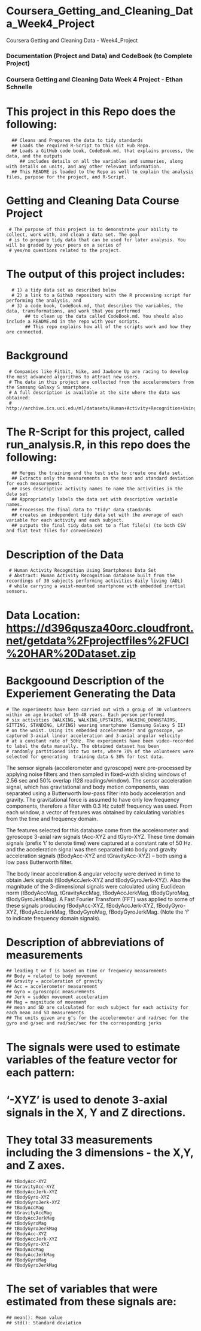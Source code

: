 # Coursera_Getting_and_Cleaning_Data_Week4_Project
Coursera Getting and Cleaning Data - Week4_Project

### Documentation (Project and Data) and CodeBook (to Complete Project) 
### Coursera Getting and Cleaning Data Week 4 Project - Ethan Schnelle

  # This project in this Repo does the following:
      ## Cleans and Prepares the data to tidy standards
      ## Loads the required R-Script to this Git Hub Repo.
      ## Loads a GitHub code book, CodeBook.md, that explains process, the data, and the outputs 
         ## includes details on all the variables and summaries, along with details on units, and any other relevant information.
      ## This README is loaded to the Repo as well to explain the analysis files, purpose for the project, and R-Script.
      
  # Getting and Cleaning Data Course Project
     # The purpose of this project is to demonstrate your ability to collect, work with, and clean a data set. The goal 
     # is to prepare tidy data that can be used for later analysis. You will be graded by your peers on a series of 
     # yes/no questions related to the project. 

  # The output of this project includes: 
      # 1) a tidy data set as described below
      # 2) a link to a Github repository with the R processing script for performing the analysis, and 
      # 3) a code book, CodeBook.md, that describes the variables, the data, transformations, and work that you performed 
           ## to clean up the data called CodeBook.md. You should also include a README.md in the repo with your scripts. 
           ## This repo explains how all of the scripts work and how they are connected.
           
  # Background 
     # Companies like Fitbit, Nike, and Jawbone Up are racing to develop the most advanced algorithms to attract new users. 
     # The data in this project are collected from the accelerometers from the Samsung Galaxy S smartphone. 
     # A full description is available at the site where the data was obtained:
     # http://archive.ics.uci.edu/ml/datasets/Human+Activity+Recognition+Using+Smartphones

  # The R-Script for this project, called run_analysis.R, in this repo does the following:
      ## Merges the training and the test sets to create one data set.
      ## Extracts only the measurements on the mean and standard deviation for each measurement.
      ## Uses descriptive activity names to name the activities in the data set
      ## Appropriately labels the data set with descriptive variable names.
      ## Processes the final data to "tidy" data standards
      ## creates an independent tidy data set with the average of each variable for each activity and each subject.
      ## outputs the final tidy data set to a flat file(s) (to both CSV and flat text files for convenience)

  # Description of the Data
     # Human Activity Recognition Using Smartphones Data Set 
     # Abstract: Human Activity Recognition database built from the recordings of 30 subjects performing activities daily living (ADL) 
     # while carrying a waist-mounted smartphone with embedded inertial sensors.

  # Data Location: https://d396qusza40orc.cloudfront.net/getdata%2Fprojectfiles%2FUCI%20HAR%20Dataset.zip
  # Backgoound Description of the Experiement Generating the Data
    # The experiments have been carried out with a group of 30 volunteers within an age bracket of 19-48 years. Each person performed 
    # six activities (WALKING, WALKING_UPSTAIRS, WALKING_DOWNSTAIRS, SITTING, STANDING, LAYING) wearing smartphone (Samsung Galaxy S II) 
    # on the waist. Using its embedded accelerometer and gyroscope, we captured 3-axial linear acceleration and 3-axial angular velocity 
    # at a constant rate of 50Hz. The experiments have been video-recorded to label the data manually. The obtained dataset has been 
    # randomly partitioned into two sets, where 70% of the volunteers were selected for generating  training data & 30% for test data. 

   The sensor signals (accelerometer and gyroscope) were pre-processed by applying noise filters and then sampled in fixed-width sliding 
   windows of 2.56 sec and 50% overlap (128 readings/window). The sensor acceleration signal, which has gravitational and body motion 
   components, was separated using a Butterworth low-pass filter into body acceleration and gravity. The gravitational force is assumed 
   to have only low frequency components, therefore a filter with 0.3 Hz cutoff frequency was used. From each window, a vector of 
   features was obtained by calculating variables from the time and frequency domain.

   The features selected for this database come from the accelerometer and gyroscope 3-axial raw signals tAcc-XYZ and tGyro-XYZ. These 
   time domain signals (prefix ‘t’ to denote time) were captured at a constant rate of 50 Hz. and the acceleration signal was then 
   separated into body and gravity acceleration signals (tBodyAcc-XYZ and tGravityAcc-XYZ) – both using a low pass Butterworth filter.

   The body linear acceleration & angular velocity were derived in time to obtain Jerk signals (tBodyAccJerk-XYZ and tBodyGyroJerk-XYZ). 
   Also the magnitude of the 3-dimensional signals were calculated using Euclidean norm (tBodyAccMag, tGravityAccMag, tBodyAccJerkMag, 
   tBodyGyroMag, tBodyGyroJerkMag).  A Fast Fourier Transform (FFT) was applied to some of these signals producing fBodyAcc-XYZ, 
   fBodyAccJerk-XYZ, fBodyGyro-XYZ, fBodyAccJerkMag, fBodyGyroMag, fBodyGyroJerkMag. 
   (Note the ‘f’ to indicate frequency domain signals).

  # Description of abbreviations of measurements
	## leading t or f is based on time or frequency measurements
	## Body = related to body movement
	## Gravity = acceleration of gravity
	## Acc = accelerometer measurement
	## Gyro = gyroscopic measurements
	## Jerk = sudden movement acceleration
	## Mag = magnitude of movement
	## mean and SD are calculated for each subject for each activity for each mean and SD measurements
	## The units given are g’s for the accelerometer and rad/sec for the gyro and g/sec and rad/sec/sec for the corresponding jerks

  # The signals were used to estimate variables of the feature vector for each pattern:
  # ‘-XYZ’ is used to denote 3-axial signals in the X, Y and Z directions. 
  # They total 33 measurements including the 3 dimensions - the X,Y, and Z axes.
	## tBodyAcc-XYZ
	## tGravityAcc-XYZ
	## tBodyAccJerk-XYZ
	## tBodyGyro-XYZ
	## tBodyGyroJerk-XYZ
	## tBodyAccMag
	## tGravityAccMag
	## tBodyAccJerkMag
	## tBodyGyroMag
	## tBodyGyroJerkMag
	## fBodyAcc-XYZ
	## fBodyAccJerk-XYZ
	## fBodyGyro-XYZ
	## fBodyAccMag
	## fBodyAccJerkMag
	## fBodyGyroMag
	## fBodyGyroJerkMag

  # The set of variables that were estimated from these signals are:
	## mean(): Mean value
	## std(): Standard deviation
